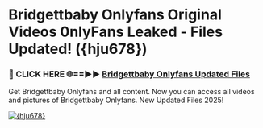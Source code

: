 # Bridgettbaby Onlyfans Original Videos 0nlyFans Leaked - Files Updated! ({hju678})

<h3>🔴 CLICK HERE 🌐==►► <a href="https://tinyurl.com/ms9xzufz" rel="nofollow">Bridgettbaby Onlyfans Updated Files</a></h3>

Get Bridgettbaby Onlyfans and all content. Now you can access all videos and pictures of Bridgettbaby Onlyfans. New Updated Files 2025!

[![{hju678}](https://i.imgur.com/PQ7UWWw.gif)](https://tinyurl.com/ms9xzufz)